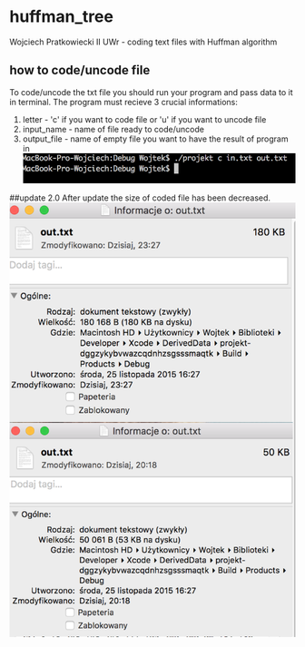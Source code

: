 # huffman_tree
Wojciech Pratkowiecki II UWr - coding text files with Huffman algorithm
## how to code/uncode file
To code/uncode the txt file you should run your program and pass data to it in terminal. The program must recieve 3 crucial informations:
  1. letter - 'c' if you want to code file or 'u' if you want to uncode file
  2. input_name - name of file ready to code/uncode
  3. output_file - name of empty file you want to have the result of program in
![alt text](https://github.com/wiatrak2/huffman_tree/blob/master/screen/screen1.png "running_program")

##update 2.0
After update the size of coded file has been decreased. 
![alt text](https://github.com/wiatrak2/huffman_tree/blob/master/screen/screen2.png "file_size")
